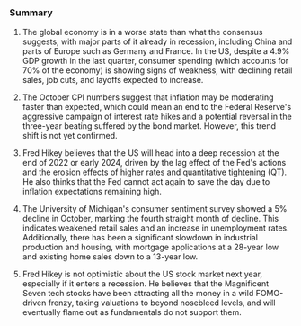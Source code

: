 ### Summary

1. The global economy is in a worse state than what the consensus suggests,
with major parts of it already in recession, including China and parts of
Europe such as Germany and France. In the US, despite a 4.9% GDP growth in
the last quarter, consumer spending (which accounts for 70% of the economy)
is showing signs of weakness, with declining retail sales, job cuts, and
layoffs expected to increase.

2. The October CPI numbers suggest that inflation may be moderating faster than
expected, which could mean an end to the Federal Reserve's aggressive campaign
of interest rate hikes and a potential reversal in the three-year beating
suffered by the bond market. However, this trend shift is not yet confirmed.

3. Fred Hikey believes that the US will head into a deep recession at the
end of 2022 or early 2024, driven by the lag effect of the Fed's actions
and the erosion effects of higher rates and quantitative tightening (QT). He
also thinks that the Fed cannot act again to save the day due to inflation
expectations remaining high.

4. The University of Michigan's consumer sentiment survey showed a 5% decline
in October, marking the fourth straight month of decline. This indicates
weakened retail sales and an increase in unemployment rates. Additionally,
there has been a significant slowdown in industrial production and housing,
with mortgage applications at a 28-year low and existing home sales down to
a 13-year low.

5. Fred Hikey is not optimistic about the US stock market next year,
especially if it enters a recession. He believes that the Magnificent Seven
tech stocks have been attracting all the money in a wild FOMO-driven frenzy,
taking valuations to beyond nosebleed levels, and will eventually flame out
as fundamentals do not support them.
